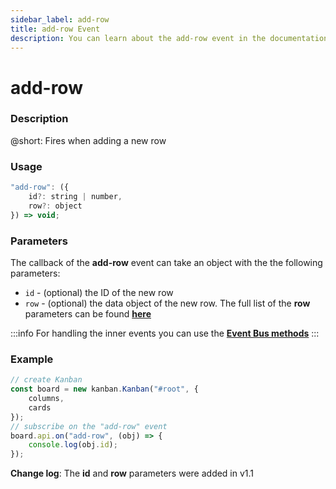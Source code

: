 ```yaml
---
sidebar_label: add-row
title: add-row Event
description: You can learn about the add-row event in the documentation of the DHTMLX JavaScript Kanban library. Browse developer guides and API reference, try out code examples and live demos, and download a free 30-day evaluation version of DHTMLX Kanban.
---
```


# add-row

### Description

@short: Fires when adding a new row

### Usage

~~~jsx {}
"add-row": ({
	id?: string | number,
	row?: object
}) => void;
~~~

### Parameters

The callback of the **add-row** event can take an object with the the following parameters:

- `id` - (optional) the ID of the new row
- `row` - (optional) the data object of the new row. The full list of the **row** parameters can be found [**here**](api/config/js_kanban_rows_config.md)

:::info
For handling the inner events you can use the [**Event Bus methods**](api/api_overview.md/#event-bus-methods)
:::

### Example

~~~jsx {7-9}
// create Kanban
const board = new kanban.Kanban("#root", {
	columns,
	cards
});
// subscribe on the "add-row" event 
board.api.on("add-row", (obj) => {
	console.log(obj.id);
});
~~~

**Change log**: The **id** and **row** parameters were added in v1.1
